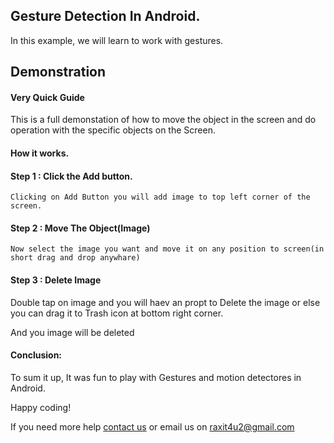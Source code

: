 <h2>Gesture Detection In Android.</h2>
<p>In this example, we will learn to work with gestures.</4>

<h2>Demonstration</h2>

<h4>Very Quick Guide</h4> 
<p>This is a full demonstation of how to move the object in the screen and do operation with the specific objects on the Screen.<p>
         

<h4>How it works.</h4> 


<h4>Step 1 : Click the Add button.</h4> 
<p><code>Clicking on Add Button you will add image to top left corner of the screen.</code><p>

         
<h4>Step 2 : Move The Object(Image)</h4>

<p><code>Now select the image you want and move it on any position to screen(in short drag and drop anywhare)</code></p>
 
<h4>Step 3 :  Delete Image</h4>
<p>Double tap on image and you will haev an propt to Delete the image or else you can drag it to Trash icon at bottom right corner.</p>
<p>And you image will be deleted</p>

<h4>Conclusion:</h4> 
<p>To sum it up, It was fun to play with Gestures and motion detectores in Android.</p>

<p>Happy coding!</p>


<p>If you need more help <a href="http://www.crestinfotech.com/contact-us/" target="_blank">contact us</a> 
or email us on <a href="mailto:raxit4u2@gmail.com">raxit4u2@gmail.com</a></p>
